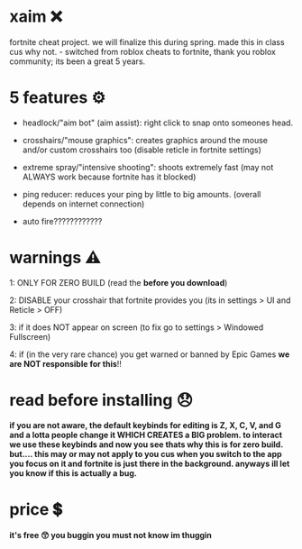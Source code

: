 # xaim ❌
fortnite cheat project. we will finalize this during spring. made this in class cus why not. -  switched from roblox cheats to fortnite, thank you roblox community; its been a great 5 years.

# 5 features ⚙
- headlock/"aim bot" (aim assist): right click to snap onto someones head.

- crosshairs/"mouse graphics": creates graphics around the mouse and/or custom crosshairs too (disable reticle in fortnite settings)

- extreme spray/"intensive shooting": shoots extremely fast (may not ALWAYS work because fortnite has it blocked)

- ping reducer: reduces your ping by little to big amounts. (overall depends on internet connection)

- auto fire????????????

# warnings ⚠
1: ONLY FOR ZERO BUILD (read the **before you download**)

2: DISABLE your crosshair that fortnite provides you (its in settings > UI and Reticle > OFF)

3: if it does NOT appear on screen (to fix go to settings > Windowed Fullscreen)

4: if (in the very rare chance) you get warned or banned by Epic Games **we are NOT responsible for this**!!

# read before installing 😞

**if you are not aware, the default keybinds for editing is Z, X, C, V, and G and a lotta people change it WHICH CREATES a BIG problem. to interact we use these keybinds and now you see thats why this is for zero build. but.... this may or may not apply to you cus when you switch to the app you focus on it and fortnite is just there in the background. anyways ill let you know if this is actually a bug.**

# price 💲

**it's free 😙 you buggin you must not know im thuggin**
